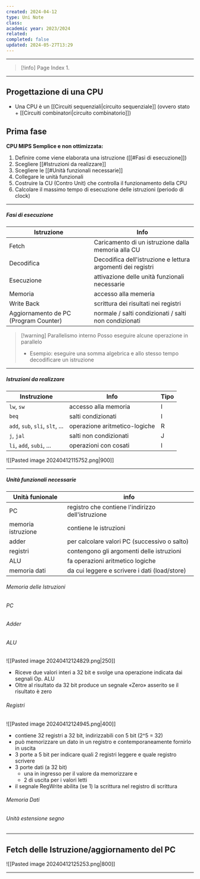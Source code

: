 ```yaml
---
created: 2024-04-12
type: Uni Note
class: 
academic year: 2023/2024
related: 
completed: false
updated: 2024-05-27T13:29
---
```

---

>[!info] Page Index
>1. 

---
## Progettazione di una CPU

-  Una CPU è un [[Circuiti sequenziali|circuito sequenziale]] (ovvero stato + [[Circuiti combinatori|circuito combinatorio]])


## Prima fase
**CPU MIPS Semplice e non ottimizzata:**
1. Definire come viene elaborata una istruzione ([[#Fasi di esecuzione]])
2. Scegliere [[#Istruzioni da realizzare]]
3. Scegliere le [[#Unità funzionali necessarie]]
4. Collegare le unità funzionali
5. Costruire la CU (Contro Unit) che controlla il funzionamento della CPU
6. Calcolare il massimo tempo di esecuzione delle istruzioni (periodo di clock)

---
##### Fasi di esecuzione 
| Istruzione                            | Info                                                        |
| ------------------------------------- | ----------------------------------------------------------- |
| Fetch                                 | Caricamento di un istruzione dalla memoria alla CU          |
| Decodifica                            | Decodifica dell'istruzione e lettura argomenti dei registri |
| Esecuzione                            | attivazione delle unità funzionali necessarie               |
| Memoria                               | accesso alla memeria                                        |
| Write Back                            | scrittura dei risultati nei registri                        |
| Aggiornamento de PC (Program Counter) | normale / salti condizionati / salti non condizionati       |
 
>[!warning] Parallelismo interno
>Posso eseguire alcune operazione in parallelo
>- Esempio: eseguire una somma algebrica e allo stesso tempo decodificare un istruzione

---
##### Istruzioni da realizzare


| Instruzione                     | Info                          | Tipo |
| ------------------------------- | ----------------------------- | ---- |
| `lw`, `sw`                      | accesso alla memoria          | I    |
| `beq`                           | salti condizionati            | I    |
| `add`, `sub`, `sli`, `slt`, ... | operazione aritmetico-logiche | R    |
| `j`, `jal`                      | salti non condizionati        | J    |
| `li`, `add`, `subi`, ...        | operazioni con cosati         | I    |

![[Pasted image 20240412115752.png|900]]

---
##### Unità funzionali necessarie

| Unità funionale    | info                                              |
| ------------------ | ------------------------------------------------- |
| PC                 | registro che contiene l'indirizzo dell'istruzione |
| memoria istruzione | contiene le istruzioni                            |
| adder              | per calcolare valori PC (successivo o salto)      |
| registri           | contengono gli argomenti delle istruzioni         |
| ALU                | fa operazioni aritmetico logiche                  |
| memoria dati       | da cui leggere e scrivere i dati (load/store)     |
###### Memoria delle Istruzioni


###### PC


###### Adder


###### ALU

![[Pasted image 20240412124829.png|250]]

- Riceve due valori interi a 32 bit e svolge una operazione indicata dai segnali Op. ALU
- Oltre al risultato da 32 bit produce un segnale «Zero» asserito se il risultato è zero

###### Registri

![[Pasted image 20240412124945.png|400]]

- contiene 32 registri a 32 bit, indirizzabili con 5 bit (2^5 = 32)
- può memorizzare un dato in un registro e contemporaneamente fornirlo in uscita
- 3 porte a 5 bit per indicare quali 2 registri leggere e quale registro scrivere
- 3 porte dati (a 32 bit)
	- una in ingresso per il valore da memorizzare e
	- 2 di uscita per i valori letti
- il segnale RegWrite abilita (se 1) la scrittura nel registro di scrittura

###### Memoria Dati 

###### Unità estensione segno

---
## Fetch delle Istruzione/aggiornamento del PC

![[Pasted image 20240412125253.png|800]]

---

